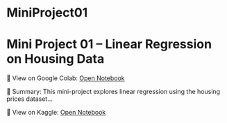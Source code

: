 # MiniProject01
# Mini Project 01 – Linear Regression on Housing Data

🔗 View on Google Colab: [Open Notebook](https://colab.research.google.com/drive/your_id_here)

📌 Summary:
This mini-project explores linear regression using the housing prices dataset...

🔗 View on Kaggle: [Open Notebook](https://www.kaggle.com/code/your-username/project-name)
